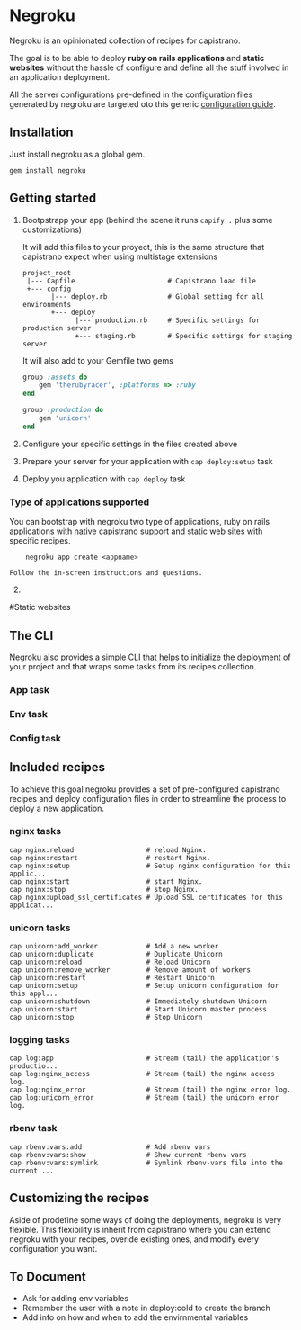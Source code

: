 Negroku
=======

Negroku is an opinionated collection of recipes for capistrano.

The goal is to be able to deploy **ruby on rails applications** and **static websites** without the hassle of configure and define all the stuff involved in an application deployment.

All the server configurations pre-defined in the configuration files generated by negroku are targeted oto this generic [configuration guide](https://github.com/platanus/guides/tree/master/deployment).

Installation
------------

Just install negroku as a global gem.

    gem install negroku

## Getting started

1. Bootpstrapp your app (behind the scene it runs `capify .` plus some customizations)

    It will add this files to your proyect, this is the same structure that capistrano expect when using multistage extensions

    ```
    project_root
     |--- Capfile                       # Capistrano load file
     +--- config
           |--- deploy.rb               # Global setting for all environments
           +--- deploy
                 |--- production.rb     # Specific settings for production server
                 +--- staging.rb        # Specific settings for staging server
    ```

    It will also add to your Gemfile two gems

    ```ruby
    group :assets do
        gem 'therubyracer', :platforms => :ruby
    end

    group :production do
        gem 'unicorn'
    end
    ```

1. Configure your specific settings in the files created above

1. Prepare your server for your application with `cap deploy:setup` task

1. Deploy you application with `cap deploy` task

### Type of applications supported

You can bootstrap with negroku two type of applications, ruby on rails applications with native capistrano support and static web sites with specific recipes.


        negroku app create <appname>

    Follow the in-screen instructions and questions.

2.

#Static websites

The CLI
-------

Negroku also provides a simple CLI that helps to initialize the deployment of your project and that wraps some tasks from its recipes collection.

### App task

### Env task

### Config task

Included recipes
----------------

To achieve this goal negroku provides a set of pre-configured capistrano recipes and deploy configuration files in order to streamline the process to deploy a new application.

### nginx tasks

```
cap nginx:reload                  # reload Nginx.
cap nginx:restart                 # restart Nginx.
cap nginx:setup                   # Setup nginx configuration for this applic...
cap nginx:start                   # start Nginx.
cap nginx:stop                    # stop Nginx.
cap nginx:upload_ssl_certificates # Upload SSL certificates for this applicat...
```

### unicorn tasks

```
cap unicorn:add_worker            # Add a new worker
cap unicorn:duplicate             # Duplicate Unicorn
cap unicorn:reload                # Reload Unicorn
cap unicorn:remove_worker         # Remove amount of workers
cap unicorn:restart               # Restart Unicorn
cap unicorn:setup                 # Setup unicorn configuration for this appl...
cap unicorn:shutdown              # Immediately shutdown Unicorn
cap unicorn:start                 # Start Unicorn master process
cap unicorn:stop                  # Stop Unicorn
```

### logging tasks

```
cap log:app                       # Stream (tail) the application's productio...
cap log:nginx_access              # Stream (tail) the nginx access log.
cap log:nginx_error               # Stream (tail) the nginx error log.
cap log:unicorn_error             # Stream (tail) the unicorn error log.
```

### rbenv task

```
cap rbenv:vars:add                # Add rbenv vars
cap rbenv:vars:show               # Show current rbenv vars
cap rbenv:vars:symlink            # Symlink rbenv-vars file into the current ...
```


Customizing the recipes
-----------------------

Aside of prodefine some ways of doing the deployments, negroku is very flexible. This flexibility is inherit from capistrano where you can extend negroku with your recipes, overide existing ones, and modify every configuration you want.

To Document
-----------

* Ask for adding env variables
* Remember the user with a note in deploy:cold to create the branch
* Add info on how and when to add the envirnmental variables



